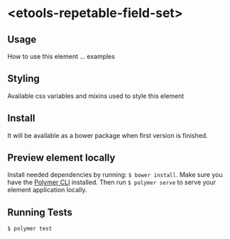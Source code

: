 # \<etools-repetable-field-set\>


## Usage

How to use this element ... examples

## Styling

Available css variables and mixins used to style this element

## Install

It will be available as a bower package when first version is finished.

## Preview element locally

Install needed dependencies by running: `$ bower install`.
Make sure you have the [Polymer CLI](https://www.npmjs.com/package/polymer-cli) installed. Then run `$ polymer serve` to serve your element application locally.

## Running Tests

```
$ polymer test
```